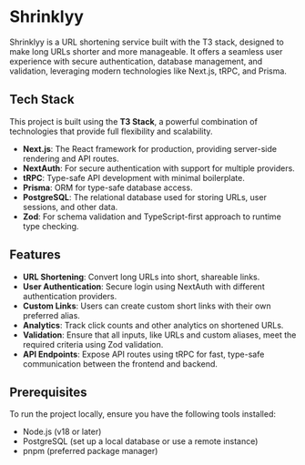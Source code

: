 # Shrinklyy

Shrinklyy is a URL shortening service built with the T3 stack, designed to make long URLs shorter and more manageable. It offers a seamless user experience with secure authentication, database management, and validation, leveraging modern technologies like Next.js, tRPC, and Prisma.

## Tech Stack

This project is built using the **T3 Stack**, a powerful combination of technologies that provide full flexibility and scalability.

- **Next.js**: The React framework for production, providing server-side rendering and API routes.
- **NextAuth**: For secure authentication with support for multiple providers.
- **tRPC**: Type-safe API development with minimal boilerplate.
- **Prisma**: ORM for type-safe database access.
- **PostgreSQL**: The relational database used for storing URLs, user sessions, and other data.
- **Zod**: For schema validation and TypeScript-first approach to runtime type checking.

## Features

- **URL Shortening**: Convert long URLs into short, shareable links.
- **User Authentication**: Secure login using NextAuth with different authentication providers.
- **Custom Links**: Users can create custom short links with their own preferred alias.
- **Analytics**: Track click counts and other analytics on shortened URLs.
- **Validation**: Ensure that all inputs, like URLs and custom aliases, meet the required criteria using Zod validation.
- **API Endpoints**: Expose API routes using tRPC for fast, type-safe communication between the frontend and backend.

## Prerequisites

To run the project locally, ensure you have the following tools installed:

- Node.js (v18 or later)
- PostgreSQL (set up a local database or use a remote instance)
- pnpm (preferred package manager)
